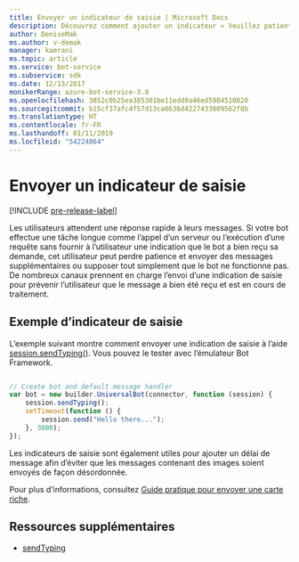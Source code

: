 ```yaml
---
title: Envoyer un indicateur de saisie | Microsoft Docs
description: Découvrez comment ajouter un indicateur « Veuillez patienter » à l’aide du kit SDK Bot Framework pour Node.js de façon à indiquer à un utilisateur qu’un bot traite une demande.
author: DeniseMak
ms.author: v-demak
manager: kamrani
ms.topic: article
ms.service: bot-service
ms.subservice: sdk
ms.date: 12/13/2017
monikerRange: azure-bot-service-3.0
ms.openlocfilehash: 3852c0b25ea385301be11edd0a46ed5984510820
ms.sourcegitcommit: b15cf37afc4f57d13ca6636d4227433809562f8b
ms.translationtype: HT
ms.contentlocale: fr-FR
ms.lasthandoff: 01/11/2019
ms.locfileid: "54224864"
---
```

# <a name="send-a-typing-indicator"></a>Envoyer un indicateur de saisie 

[!INCLUDE [pre-release-label](../includes/pre-release-label-v3.md)]

Les utilisateurs attendent une réponse rapide à leurs messages. Si votre bot effectue une tâche longue comme l’appel d’un serveur ou l’exécution d’une requête sans fournir à l’utilisateur une indication que le bot a bien reçu sa demande, cet utilisateur peut perdre patience et envoyer des messages supplémentaires ou supposer tout simplement que le bot ne fonctionne pas.
De nombreux canaux prennent en charge l’envoi d’une indication de saisie pour prévenir l’utilisateur que le message a bien été reçu et est en cours de traitement.


## <a name="typing-indicator-example"></a>Exemple d’indicateur de saisie

L’exemple suivant montre comment envoyer une indication de saisie à l’aide [session.sendTyping()][SendTyping].  Vous pouvez le tester avec l’émulateur Bot Framework.


```javascript

// Create bot and default message handler
var bot = new builder.UniversalBot(connector, function (session) {
    session.sendTyping();
    setTimeout(function () {
        session.send("Hello there...");
    }, 3000);
});
```

Les indicateurs de saisie sont également utiles pour ajouter un délai de message afin d’éviter que les messages contenant des images soient envoyés de façon désordonnée.

Pour plus d’informations, consultez [Guide pratique pour envoyer une carte riche](bot-builder-nodejs-send-rich-cards.md).


## <a name="additional-resources"></a>Ressources supplémentaires

* [sendTyping][SendTyping]


[SendTyping]: https://docs.botframework.com/en-us/node/builder/chat-reference/classes/_botbuilder_d_.session#sendtyping
[IMessage]: http://docs.botframework.com/en-us/node/builder/chat-reference/interfaces/_botbuilder_d_.imessage
